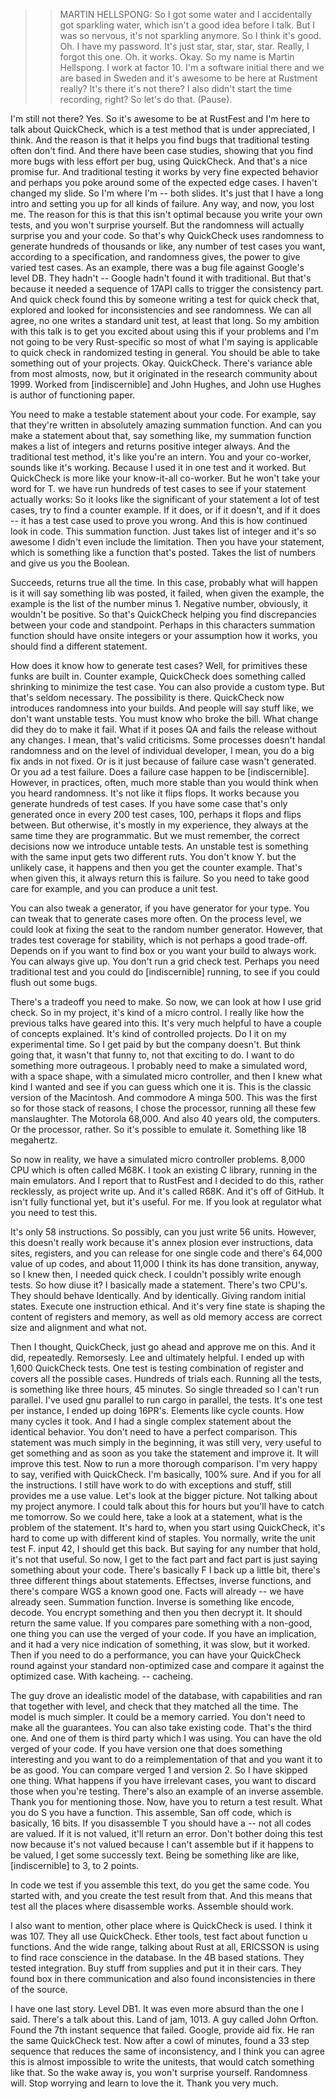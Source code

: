 >> MARTIN HELLSPONG: So I got some water and I accidentally got sparkling water, which isn't a good idea before I talk. But I was so nervous, it's not sparkling anymore. So I think it's good. Oh. I have my password. It's just star, star, star, star. Really, I forgot this one. Oh. it works. Okay. So my name is Martin Hellspong. I work at factor 10. I'm a software initial there and we are based in Sweden and it's awesome to be here at Rustment really? It's there it's not there? I also didn't start the time recording, right? So let's do that. (Pause).



I'm still not there? Yes. So it's awesome to be at RustFest and I'm here to talk about QuickCheck, which is a test method that is under appreciated, I think. And the reason is that it helps you find bugs that traditional testing often don't find. And there have been case studies, showing that you find more bugs with less effort per bug, using QuickCheck. And that's a nice promise fur. And traditional testing it works by very fine expected behavior and perhaps you poke around some of the expected edge cases. I haven't changed my slide. So I'm where I'm -- both slides. It's just that I have a long intro and setting you up for all kinds of failure. Any way, and now, you lost me. The reason for this is that this isn't optimal because you write your own tests, and you won't surprise yourself. But the randomness will actually surprise you and your code. So that's why QuickCheck uses randomness to generate hundreds of thousands or like, any number of test cases you want, according to a specification, and randomness gives, the power to give varied test cases. As an example, there was a bug file against Google's level DB. They hadn't -- Google hadn't found it with traditional. But that's because it needed a sequence of 17API calls to trigger the consistency part. And quick check found this by someone writing a test for quick check that, explored and looked for inconsistencies and see randomness. We can all agree, no one writes a standard unit test, at least that long. So my ambition with this talk is to get you excited about using this if your problems and I'm not going to be very Rust-specific so most of what I'm saying is applicable to quick check in randomized testing in general. You should be able to take something out of your projects. Okay. QuickCheck. There's variance able from most almosts, now, but it originated in the research community about 1999. Worked from [indiscernible] and John Hughes, and John use Hughes is author of functioning paper.



You need to make a testable statement about your code. For example, say that they're written in absolutely amazing summation function. And can you make a statement about that, say something like, my summation function makes a list of integers and returns positive integer always. And the traditional test method, it's like you're an intern. You and your co-worker, sounds like it's working. Because I used it in one test and it worked. But QuickCheck is more like your know-it-all co-worker. But he won't take your word for T. we have run hundreds of test cases to see if your statement actually works: So it looks like the significant of your statement a lot of test cases, try to find a counter example. If it does, or if it doesn't, and if it does -- it has a test case used to prove you wrong. And this is how continued look in code. This summation function. Just takes list of integer and it's so awesome I didn't even include the limitation. Then you have your statement, which is something like a function that's posted. Takes the list of numbers and give us you the Boolean.



Succeeds, returns true all the time. In this case, probably what will happen is it will say something lib was posted, it failed, when given the example, the example is the list of the number minus 1. Negative number, obviously, it wouldn't be positive. So that's QuickCheck helping you find discrepancies between your code and standpoint. Perhaps in this characters summation function should have onsite integers or your assumption how it works, you should find a different statement.



How does it know how to generate test cases? Well, for primitives these funks are built in. Counter example, QuickCheck does something called shrinking to minimize the test case. You can also provide a custom type. But that's seldom necessary. The possibility is there. QuickCheck now introduces randomness into your builds. And people will say stuff like, we don't want unstable tests. You must know who broke the bill. What change did they do to make it fail. What if it poses QA and fails the release without any changes. I mean, that's valid criticisms. Some processes doesn't handal randomness and on the level of individual developer, I mean, you do a big fix ands in not fixed. Or is it just because of failure case wasn't generated. Or you ad a test failure. Does a failure case happen to be [indiscernible]. However, in practices, often, much more stable than you would think when you heard randomness. It's not like it flips flops. It works because you generate hundreds of test cases. If you have some case that's only generated once in every 200 test cases, 100, perhaps it flops and flips between. But otherwise, it's mostly in my experience, they always at the same time they are programmatic. But we must remember, the correct decisions now we introduce untable tests. An unstable test is something with the same input gets two different ruts. You don't know Y. but the unlikely case, it happens and then you get the counter example. That's when given this, it always return this is failure. So you need to take good care for example, and you can produce a unit test.



You can also tweak a generator, if you have generator for your type. You can tweak that to generate cases more often. On the process level, we could look at fixing the seat to the random number generator. However, that trades test coverage for stability, which is not perhaps a good trade-off. Depends on if you want to find box or you want your build to always work. You can always give up. You don't run a grid check test. Perhaps you need traditional test and you could do [indiscernible] running, to see if you could flush out some bugs.



There's a tradeoff you need to make. So now, we can look at how I use grid check. So in my project, it's kind of a micro control. I really like how the previous talks have geared into this. It's very much helpful to have a couple of concepts explained. It's kind of controlled projects. Do I it on my experimental time. So I get paid by but the company doesn't. But think going that, it wasn't that funny to, not that exciting to do. I want to do something more outrageous. I probably need to make a simulated word, with a space shape, with a simulated micro controller, and then I knew what kind I wanted and see if you can guess which one it is. This is the classic version of the Macintosh. And commodore A minga 500. This was the first so for those stack of reasons, I chose the processor, running all these few manslaughter. The Motorola 68,000. And also 40 years old, the computers. Or the processor, rather. So it's possible to emulate it. Something like 18 megahertz.



So now in reality, we have a simulated micro controller problems. 8,000 CPU which is often called M68K. I took an existing C library, running in the main emulators. And I report that to RustFest and I decided to do this, rather recklessly, as project write up. And it's called R68K. And it's off of GitHub. It isn't fully functional yet, but it's useful. For me. If you look at regulator what you need to test this.

It's only 58 instructions. So possibly, can you just write 56 units. However, this doesn't really work because it's annex plosion ever instructions, data sites, registers, and you can release for one single code and there's 64,000 value of up codes, and about 11,000 I think its has done transition, anyway, so I knew then, I needed quick check. I couldn't possibly write enough tests. So how diuse it? I basically made a statement. There's two CPU's. They should behave Identically. And by identically. Giving random initial states. Execute one instruction ethical. And it's very fine state is shaping the content of registers and memory, as well as old memory access are correct size and alignment and what not.



Then I thought, QuickCheck, just go ahead and approve me on this. And it did, repeatedly. Remorsesly. Lee and ultimately helpful. I ended up with 1,600 QuickCheck tests. One test is testing combination of register and covers all the possible cases. Hundreds of trials each. Running all the tests, is something like three hours, 45 minutes. So single threaded so I can't run parallel. I've used gnu parallel to run cargo in parallel, the tests. It's one test per instance, I ended up doing 16PR's. Elements like cycle counts. How many cycles it took. And I had a single complex statement about the identical behavior. You don't need to have a perfect comparison. This statement was much simply in the beginning, it was still very, very useful to get something and as soon as you take the statement and improve it. It will improve this test. Now to run a more thorough comparison. I'm very happy to say, verified with QuickCheck. I'm basically, 100% sure. And if you for all the instructions. I still have work to do with exceptions and stuff, still provides me a use value. Let's look at the bigger picture. Not talking about my project anymore. I could talk about this for hours but you'll have to catch me tomorrow. So we could here, take a look at a statement, what is the problem of the statement. It's hard to, when you start using QuickCheck, it's hard to come up with different kind of staples. You normally, write the unit test F. input 42, I should get this back. But saying for any number that hold, it's not that useful. So now, I get to the fact part and fact part is just saying something about your code. There's basically F I back up a little bit, there's three different things about statements. Effectses, inverse functions, and there's compare WGS a known good one. Facts will already -- we have already seen. Summation function. Inverse is something like encode, decode. You encrypt something and then you then decrypt it. It should return the same value. If you compares pare something with a non-good, one thing you can use the verged of your code. If you have an implication, and it had a very nice indication of something, it was slow, but it worked. Then if you need to do a performance, you can have your QuickCheck round against your standard non-optimized case and compare it against the optimized case. With kacheing. -- cacheing.



The guy drove an idealistic model of the database, with capabilities and ran that together with level, and check that they matched all the time. The model is much simpler. It could be a memory carried. You don't need to make all the guarantees. You can also take existing code. That's the third one. And one of them is third party which I was using. You can have the old verged of your code. If you have version one that does something interesting and you want to do a reimplementation of that and you want it to be as good. You can compare verged 1 and version 2. So I have skipped one thing. What happens if you have irrelevant cases, you want to discard those when you're testing. There's also an example of an inverse assemble. Thank you for mentioning those. Now, have you to return a test result. What you do S you have a function. This assemble, San off code, which is basically, 16 bits. If you disassemble T you should have a -- not all codes are valued. If it is not valued, it'll return an error. Don't bother doing this test now because it's not valued because I can't assemble but if it happens to be valued, I get some successly text. Being be something like are like, [indiscernible] to 3, to 2 points.



In code we test if you assemble this text, do you get the same code. You started with, and you create the test result from that. And this means that test all the places where disassemble works. Assemble should work.



I also want to mention, other place where is QuickCheck is used. I think it was 107. They all use QuickCheck. Ether tools, test fact about function u functions. And the wide range, talking about Rust at all, ERICSSON is using to find race conscience in the database. In the 4B based stations. They tested integration. Buy stuff from supplies and put it in their cars. They found box in there communication and also found inconsistencies in there of the source.



I have one last story. Level DB1. It was even more absurd than the one I said. There's a talk about this. Land of jam, 1013. A guy called John Orfton. Found the 7th instant sequence that failed. Google, provide aid fix. He ran the same QuickCheck test. Now after a cowl of minutes, found a 33 step sequence that reduces the same of inconsistency, and I think you can agree this is almost impossible to write the unitests, that would catch something like that. So the wake away is, you won't surprise yourself. Randomness will. Stop worrying and learn to love the it. Thank you very much.
